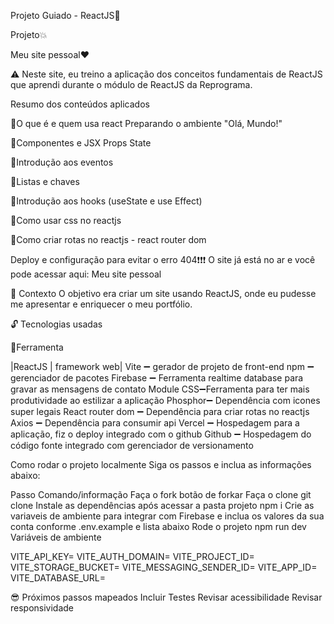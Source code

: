 Projeto Guiado - ReactJS🚀

Projeto💥

Meu site pessoal❤️

⚠️ Neste site, eu treino a aplicação dos conceitos fundamentais de ReactJS que aprendi durante o módulo de ReactJS da Reprograma.

Resumo dos conteúdos aplicados

🔹O que é e quem usa react
Preparando o ambiente
"Olá, Mundo!"

🔹Componentes e JSX
Props
State

🔹Introdução aos eventos

🔹Listas e chaves

🔹Introdução aos hooks (useState e use Effect)

🔹Como usar css no reactjs

🔹Como criar rotas no reactjs - react router dom


Deploy e configuração para evitar o erro 404❗❗❗
O site já está no ar e você pode acessar aqui: Meu site pessoal


🧠 Contexto
O objetivo era criar um site usando ReactJS, onde eu pudesse me apresentar e enriquecer o meu portfólio.


🔓 Tecnologias usadas

📌Ferramenta

|ReactJS  |	framework web|
Vite ➖ gerador de projeto de front-end
npm ➖	gerenciador de pacotes
Firebase ➖	Ferramenta realtime database para gravar as mensagens de contato
Module CSS➖Ferramenta para ter mais produtividade ao estilizar a aplicação
Phosphor➖ Dependência com icones super legais
React router dom ➖	Dependência para criar rotas no reactjs
Axios ➖	Dependência para consumir api
Vercel ➖ Hospedagem para a aplicação, fiz o deploy integrado com o github
Github ➖ Hospedagem do código fonte integrado com gerenciador de versionamento

Como rodar o projeto localmente
Siga os passos e inclua as informações abaixo:

Passo	Comando/informação
Faça o fork	botão de forkar
Faça o clone	git clone
Instale as dependências após acessar a pasta projeto	npm i
Crie as variaveis de ambiente para integrar com Firebase e inclua os valores da sua conta	conforme .env.example e lista abaixo
Rode o projeto	npm run dev
Variáveis de ambiente

VITE_API_KEY=
VITE_AUTH_DOMAIN=
VITE_PROJECT_ID=
VITE_STORAGE_BUCKET=
VITE_MESSAGING_SENDER_ID=
VITE_APP_ID=
VITE_DATABASE_URL=


😎 Próximos passos mapeados
Incluir Testes
Revisar acessibilidade
Revisar responsividade

